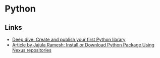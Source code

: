 # Python

## Links

* [Deep dive: Create and publish your first Python library](https://towardsdatascience.com/deep-dive-create-and-publish-your-first-python-library-f7f618719e14)
* [Article by Jajula Ramesh: Install or Download Python Package Using Nexus repositories](https://rameshjajula.medium.com/install-or-download-python-package-using-nexus-repositories-e24d2f4e904d)

